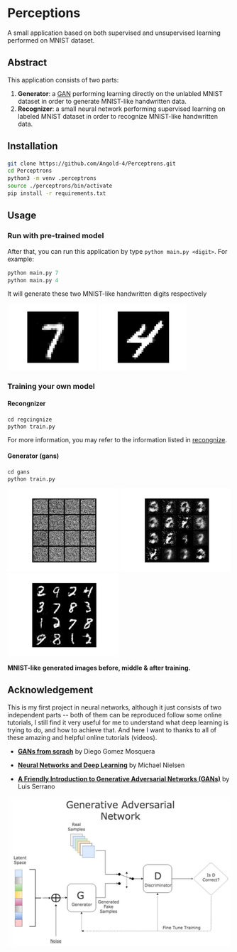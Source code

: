 # Perceptions

A small application based on both supervised and unsupervised learning performed on MNIST dataset.

## Abstract

This application consists of two parts: 
1. **Generator**: a [GAN](https://en.wikipedia.org/wiki/Generative_adversarial_network) performing learning directly on the unlabled MNIST dataset in order to generate MNIST-like handwritten data.
2. **Recognizer**: a small neural network performing supervised learning on labeled MNIST dataset in order to recognize MNIST-like handwritten data.

## Installation

```sh
git clone https://github.com/Angold-4/Perceptrons.git
cd Perceptrons
python3 -m venv .perceptrons
source ./perceptrons/bin/activate
pip install -r requirements.txt
```

## Usage
### Run with pre-trained model
After that, you can run this application by type `python main.py <digit>`. For example:
```python
python main.py 7
python main.py 4
```
It will generate these two MNIST-like handwritten digits respectively

<img src="photo/7.png" width="200">
<img src="photo/4.png" width="200">


### Training your own model

#### Recongnizer

```
cd regcingnize
python train.py
```

For more information, you may refer to the information listed in [recongnize](https://github.com/Angold-4/Perceptrons/tree/main/recongnize).

#### Generator (gans)

```
cd gans
python train.py
```

<img src="./photo/init.png" width="250"> <img src="./photo/ep5.png" width="250"> <img src="./photo/out.png" width="250">

**MNIST-like generated images before, middle & after training.**

## Acknowledgement

This is my first project in neural networks, although it just consists of two independent parts -- both of them can be reproduced follow some online tutorials, I still find it very useful for me to understand what deep learning is trying to do, and how to achieve that. And here I want to thanks to all of these amazing and helpful online tutorials (videos).

* **[GANs from scrach](https://medium.com/ai-society/gans-from-scratch-1-a-deep-introduction-with-code-in-pytorch-and-tensorflow-cb03cdcdba0f)** by Diego Gomez Mosquera

* **[Neural Networks and Deep Learning](http://neuralnetworksanddeeplearning.com/chap1.html)** by Michael Nielsen

* **[A Friendly Introduction to Generative Adversarial Networks (GANs)](https://www.youtube.com/watch?v=8L11aMN5KY8)** by Luis Serrano 

![photo/gans.jpeg](photo/gans.jpeg)
